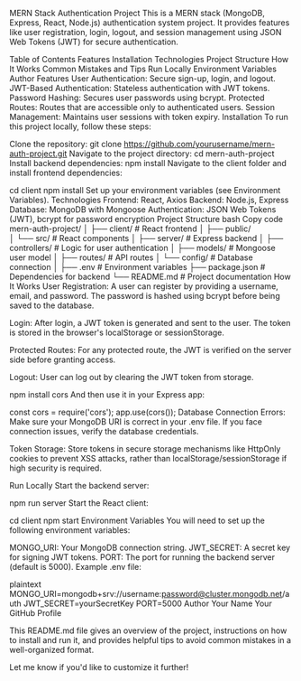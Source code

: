 MERN Stack Authentication Project
This is a MERN stack (MongoDB, Express, React, Node.js) authentication system project. It provides features like user registration, login, logout, and session management using JSON Web Tokens (JWT) for secure authentication.

Table of Contents
Features
Installation
Technologies
Project Structure
How It Works
Common Mistakes and Tips
Run Locally
Environment Variables
Author
Features
User Authentication: Secure sign-up, login, and logout.
JWT-Based Authentication: Stateless authentication with JWT tokens.
Password Hashing: Secures user passwords using bcrypt.
Protected Routes: Routes that are accessible only to authenticated users.
Session Management: Maintains user sessions with token expiry.
Installation
To run this project locally, follow these steps:

Clone the repository:
git clone https://github.com/yourusername/mern-auth-project.git
Navigate to the project directory:
cd mern-auth-project
Install backend dependencies:
npm install
Navigate to the client folder and install frontend dependencies:

cd client
npm install
Set up your environment variables (see Environment Variables).
Technologies
Frontend: React, Axios
Backend: Node.js, Express
Database: MongoDB with Mongoose
Authentication: JSON Web Tokens (JWT), bcrypt for password encryption
Project Structure
bash
Copy code
mern-auth-project/
│
├── client/           # React frontend
│   ├── public/       
│   └── src/          # React components
│
├── server/           # Express backend
│   ├── controllers/  # Logic for user authentication
│   ├── models/       # Mongoose user model
│   ├── routes/       # API routes
│   └── config/       # Database connection
│
├── .env              # Environment variables
├── package.json      # Dependencies for backend
└── README.md         # Project documentation
How It Works
User Registration: A user can register by providing a username, email, and password. The password is hashed using bcrypt before being saved to the database.

Login: After login, a JWT token is generated and sent to the user. The token is stored in the browser's localStorage or sessionStorage.

Protected Routes: For any protected route, the JWT is verified on the server side before granting access.

Logout: User can log out by clearing the JWT token from storage.

npm install cors
And then use it in your Express app:

const cors = require('cors');
app.use(cors());
Database Connection Errors: Make sure your MongoDB URI is correct in your .env file. If you face connection issues, verify the database credentials.

Token Storage: Store tokens in secure storage mechanisms like HttpOnly cookies to prevent XSS attacks, rather than localStorage/sessionStorage if high security is required.

Run Locally
Start the backend server:


npm run server
Start the React client:


cd client
npm start
Environment Variables
You will need to set up the following environment variables:

MONGO_URI: Your MongoDB connection string.
JWT_SECRET: A secret key for signing JWT tokens.
PORT: The port for running the backend server (default is 5000).
Example .env file:

plaintext
MONGO_URI=mongodb+srv://username:password@cluster.mongodb.net/auth
JWT_SECRET=yourSecretKey
PORT=5000
Author
Your Name
Your GitHub Profile

This README.md file gives an overview of the project, instructions on how to install and run it, and provides helpful tips to avoid common mistakes in a well-organized format.

Let me know if you'd like to customize it further!
